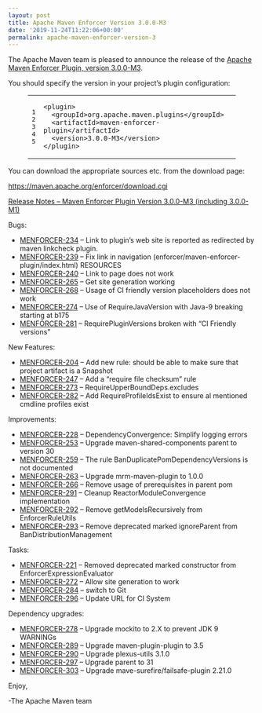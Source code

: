 ```yaml
---
layout: post
title: Apache Maven Enforcer Version 3.0.0-M3
date: '2019-11-24T11:22:06+00:00'
permalink: apache-maven-enforcer-version-3
---
```

<div class="entry-content"><p>The Apache Maven team is pleased to announce the release of the
  <a href="http://maven.apache.org/plugins/maven-surefire-plugin/">Apache Maven Enforcer Plugin, version 3.0.0-M3</a>.</p>

  <p>You should specify the version in your project&rsquo;s plugin configuration:</p>

  <figure class='code'><figcaption><span></span></figcaption><div class="highlight"><table><tr><td class="gutter"><pre class="line-numbers"><span class='line-number'>1</span>
<span class='line-number'>2</span>
<span class='line-number'>3</span>
<span class='line-number'>4</span>
<span class='line-number'>5</span>
</pre></td><td class='code'><pre><code class='xml'><span class='line'><span class="nt">&lt;plugin&gt;</span>
</span><span class='line'>  <span class="nt">&lt;groupId&gt;</span>org.apache.maven.plugins<span class="nt">&lt;/groupId&gt;</span>
</span><span class='line'>  <span class="nt">&lt;artifactId&gt;</span>maven-enforcer-plugin<span class="nt">&lt;/artifactId&gt;</span>
</span><span class='line'>  <span class="nt">&lt;version&gt;</span>3.0.0-M3<span class="nt">&lt;/version&gt;</span>
</span><span class='line'><span class="nt">&lt;/plugin&gt;</span>
</span></code></pre></td></tr></table></div></figure>


  <p>You can download the appropriate sources etc. from the download page:</p>

  <p><a href="https://maven.apache.org/enforcer/download.cgi">https://maven.apache.org/enforcer/download.cgi</a></p>

  <!-- more -->


  <p><a href="https://issues.apache.org/jira/secure/ReleaseNote.jspa?projectId=12317520&amp;version=12343432&amp;styleName=Text">Release Notes &ndash; Maven Enforcer Plugin Version 3.0.0-M3 (including 3.0.0-M1)</a></p>

  <p>Bugs:</p>

  <ul>
    <li><a href="https://issues.apache.org/jira/browse/MENFORCER-234">MENFORCER-234</a> &ndash; Link to plugin&rsquo;s web site is reported as redirected by maven linkcheck plugin.</li>
    <li><a href="https://issues.apache.org/jira/browse/MENFORCER-239">MENFORCER-239</a> &ndash; Fix link in navigation (enforcer/maven-enforcer-plugin/index.html) RESOURCES</li>
    <li><a href="https://issues.apache.org/jira/browse/MENFORCER-240">MENFORCER-240</a> &ndash; Link to page does not work</li>
    <li><a href="https://issues.apache.org/jira/browse/MENFORCER-265">MENFORCER-265</a> &ndash; Get site generation working</li>
    <li><a href="https://issues.apache.org/jira/browse/MENFORCER-268">MENFORCER-268</a> &ndash; Usage of CI friendly version placeholders does not work</li>
    <li><a href="https://issues.apache.org/jira/browse/MENFORCER-274">MENFORCER-274</a> &ndash; Use of RequireJavaVersion with Java-9 breaking starting at b175</li>
    <li><a href="https://issues.apache.org/jira/browse/MENFORCER-281">MENFORCER-281</a> &ndash; RequirePluginVersions broken with &ldquo;CI Friendly versions&rdquo;</li>
  </ul>


  <p>New Features:</p>

  <ul>
    <li><a href="https://issues.apache.org/jira/browse/MENFORCER-204">MENFORCER-204</a> &ndash; Add new rule: should be able to make sure that project artifact is a Snapshot</li>
    <li><a href="https://issues.apache.org/jira/browse/MENFORCER-247">MENFORCER-247</a> &ndash; Add a &ldquo;require file checksum&rdquo; rule</li>
    <li><a href="https://issues.apache.org/jira/browse/MENFORCER-273">MENFORCER-273</a> &ndash; RequireUpperBoundDeps.excludes</li>
    <li><a href="https://issues.apache.org/jira/browse/MENFORCER-282">MENFORCER-282</a> &ndash; Add RequireProfileIdsExist to ensure al mentioned cmdline profiles exist</li>
  </ul>


  <p>Improvements:</p>

  <ul>
    <li><a href="https://issues.apache.org/jira/browse/MENFORCER-228">MENFORCER-228</a> &ndash; DependencyConvergence: Simplify logging errors</li>
    <li><a href="https://issues.apache.org/jira/browse/MENFORCER-253">MENFORCER-253</a> &ndash; Upgrade maven-shared-components parent to version 30</li>
    <li><a href="https://issues.apache.org/jira/browse/MENFORCER-259">MENFORCER-259</a> &ndash; The rule BanDuplicatePomDependencyVersions is not documented</li>
    <li><a href="https://issues.apache.org/jira/browse/MENFORCER-263">MENFORCER-263</a> &ndash; Upgrade mrm-maven-plugin to 1.0.0</li>
    <li><a href="https://issues.apache.org/jira/browse/MENFORCER-266">MENFORCER-266</a> &ndash; Remove usage of prerequisites in parent pom</li>
    <li><a href="https://issues.apache.org/jira/browse/MENFORCER-291">MENFORCER-291</a> &ndash; Cleanup ReactorModuleConvergence implementation</li>
    <li><a href="https://issues.apache.org/jira/browse/MENFORCER-292">MENFORCER-292</a> &ndash; Remove getModelsRecursively from EnforcerRuleUtils</li>
    <li><a href="https://issues.apache.org/jira/browse/MENFORCER-293">MENFORCER-293</a> &ndash; Remove deprecated marked ignoreParent from BanDistributionManagement</li>
  </ul>


  <p>Tasks:</p>

  <ul>
    <li><a href="https://issues.apache.org/jira/browse/MENFORCER-221">MENFORCER-221</a> &ndash; Removed deprecated marked constructor from EnforcerExpressionEvaluator</li>
    <li><a href="https://issues.apache.org/jira/browse/MENFORCER-272">MENFORCER-272</a> &ndash; Allow site generation to work</li>
    <li><a href="https://issues.apache.org/jira/browse/MENFORCER-284">MENFORCER-284</a> &ndash; switch to Git</li>
    <li><a href="https://issues.apache.org/jira/browse/MENFORCER-296">MENFORCER-296</a> &ndash; Update URL for CI System</li>
  </ul>


  <p>Dependency upgrades:</p>

  <ul>
    <li><a href="https://issues.apache.org/jira/browse/MENFORCER-278">MENFORCER-278</a> &ndash; Upgrade mockito to 2.X to prevent JDK 9 WARNINGs</li>
    <li><a href="https://issues.apache.org/jira/browse/MENFORCER-289">MENFORCER-289</a> &ndash; Upgrade maven-plugin-plugin to 3.5</li>
    <li><a href="https://issues.apache.org/jira/browse/MENFORCER-290">MENFORCER-290</a> &ndash; Upgrade plexus-utils 3.1.0</li>
    <li><a href="https://issues.apache.org/jira/browse/MENFORCER-297">MENFORCER-297</a> &ndash; Upgrade parent to 31</li>
    <li><a href="https://issues.apache.org/jira/browse/MENFORCER-303">MENFORCER-303</a> &ndash; Upgrade mave-surefire/failsafe-plugin 2.21.0</li>
  </ul>


  <p>Enjoy,</p>

  <p>-The Apache Maven team</p>
</div>

